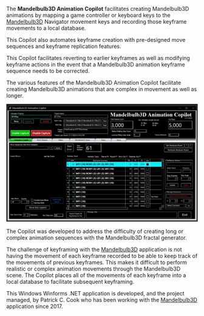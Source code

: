 The **Mandelbulb3D Animation Copilot** facilitates creating Mandelbulb3D animations by mapping a game controller or keyboard keys to the [Mandelbulb3D](https://mb3d.overwhale.com/) Navigator movement keys and recording those keyframe movements to a local database.

<a href="[Mandelbulb3D](https://mb3d.overwhale.com/)" target="_blank"></a>


This Copilot also automates keyframe creation with pre-designed move sequences and keyframe replication features.

This Copilot facilitates reverting to earlier keyframes as well as modifying keyframe actions in the event that a Mandelbulb3D animation keyframe sequence needs to be corrected.

The various features of the Mandelbulb3D Animation Copilot facilitate creating Mandelbulb3D animations that are complex in movement as well as longer.

![alt text](https://github.com/PatCook1/MB3D-Animation-Copilot/blob/public/Documentation/Images%20for%20Wiki/MB%20Copilot%20Main%20Screen%201024x768.jpg)

The Copilot was developed to address the difficulty of creating long or complex animation sequences with the Mandelbulb3D fractal generator.

The challenge of keyframing with the [Mandelbulb3D](https://mb3d.overwhale.com/) application is not having the movement of each keyframe recorded to be able to keep track of the movements of previous keyframes. This makes it difficult to perform realistic or complex animation movements through the Mandelbulb3D scene. The Copilot places all of the movements of each keyframe into a local database to facilitate subsequent keyframing.

This Windows Winforms .NET application is developed, and the project managed, by Patrick C. Cook who has been working with the [Mandelbulb3D](https://mb3d.overwhale.com/) application since 2017.
